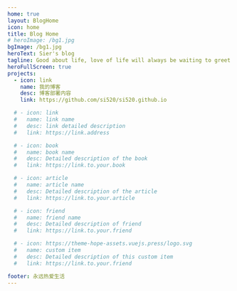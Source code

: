 ```yaml
---
home: true
layout: BlogHome
icon: home
title: Blog Home
# heroImage: /bg1.jpg
bgImage: /bg1.jpg
heroText: Sier's blog
tagline: Good about life, love of life will always be waiting to greet and gains in quiet beautiful.
heroFullScreen: true
projects:
  - icon: link
    name: 我的博客
    desc: 博客部署内容
    link: https://github.com/si520/si520.github.io

  # - icon: link
  #   name: link name
  #   desc: link detailed description
  #   link: https://link.address

  # - icon: book
  #   name: book name
  #   desc: Detailed description of the book
  #   link: https://link.to.your.book

  # - icon: article
  #   name: article name
  #   desc: Detailed description of the article
  #   link: https://link.to.your.article

  # - icon: friend
  #   name: friend name
  #   desc: Detailed description of friend
  #   link: https://link.to.your.friend

  # - icon: https://theme-hope-assets.vuejs.press/logo.svg
  #   name: custom item
  #   desc: Detailed description of this custom item
  #   link: https://link.to.your.friend

footer: 永远热爱生活
---
```


<!-- This is a blog home page demo.

To use this layout, you should set both `layout: BlogHome` and `home: true` in the page front matter.

For related configuration docs, please see [blog homepage](https://theme-hope.vuejs.press/guide/blog/home.html). -->
